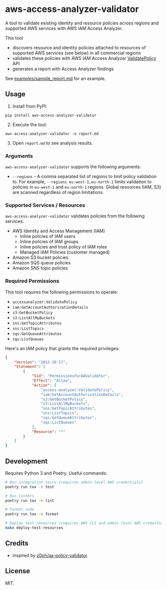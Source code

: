 # aws-access-analyzer-validator

A tool to validate existing identity and resource policies across regions
and supported AWS services with AWS IAM Access Analyzer.

This tool
* discovers resource and identity policies attached to resources of supported
  AWS services (see below) in all commercial regions
* validates these policies with AWS IAM Access Analyzer [ValidatePolicy](https://docs.aws.amazon.com/access-analyzer/latest/APIReference/API_ValidatePolicy.html)
  API
* generates a report with Access Analyzer findings

See [examples/sample_report.md](examples/sample_report.md) for an example.

## Usage

1. Install from PyPI:

  ```
  pip install aws-access-analyzer-validator
  ```

2. Execute the tool:

  ```
  aws-access-analyzer-validator -o report.md
  ```

3. Open `report.md` to see analysis results.

### Arguments

`aws-access-analyzer-validator` supports the following arguments:

* `--regions` - A comma separated list of regions to limit policy
  validation to. For example, `--regions eu-west-1,eu-north-1` limits
  validation to policies in `eu-west-1` and `eu-north-1` regions. Global
  resources (IAM, S3) are scanned regardless of region limitations.

### Supported Services / Resources

`aws-access-analyzer-validator` validates policies from the following
services:

* AWS Identity and Access Management (IAM)
  * Inline policies of IAM users
  * Inline policies of IAM groups
  * Inline policies and trust policy of IAM roles
  * Managed IAM Policies (customer managed)
* Amazon S3 bucket policies
* Amazon SQS queue policies
* Amazon SNS topic policies

### Required Permissions

This tool requires the following permissions to operate:

* `accessanalyzer:ValidatePolicy`
* `iam:GetAccountAuthorizationDetails`
* `s3:GetBucketPolicy`
* `s3:ListAllMyBuckets`
* `sns:GetTopicAttributes`
* `sns:ListTopics`
* `sqs:GetQueueAttributes`
* `sqs:ListQueues`

Here's an IAM policy that grants the required privileges:

```json
{
    "Version": "2012-10-17",
    "Statement": [
        {
            "Sid": "PermissionsForAAValidator",
            "Effect": "Allow",
            "Action": [
                "access-analyzer:ValidatePolicy",
                "iam:GetAccountAuthorizationDetails",
                "s3:GetBucketPolicy",
                "s3:ListAllMyBuckets",
                "sns:GetTopicAttributes",
                "sns:ListTopics",
                "sqs:GetQueueAttributes",
                "sqs:ListQueues"
            ],
            "Resource": "*"
        }
    ]
}
```

## Development

Requires Python 3 and Poetry. Useful commands:

```bash
# Run integration tests (requires admin-level AWS credentials)
poetry run tox -e test

# Run linters
poetry run tox -e lint

# Format code
poetry run tox -e format

# Deploy test resources (requires AWS CLI and admin level AWS credentials)
make deploy-test-resources
```

## Credits

* Inspired by [z0ph/aa-policy-validator](https://github.com/z0ph/aa-policy-validator).

## License

MIT.
